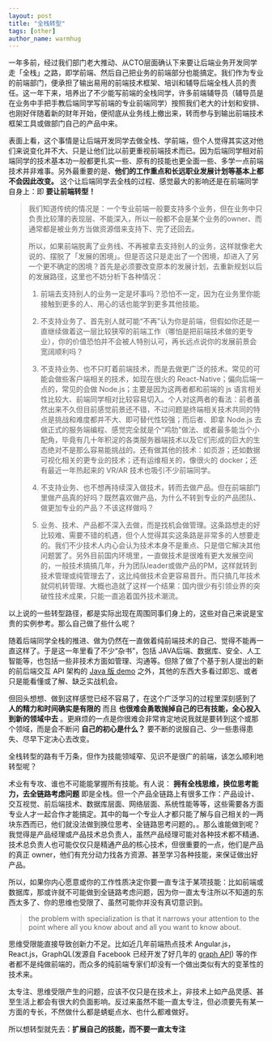 ```yaml
---
layout: post
title: "全栈转型"
tags: [other]
author_name: warmhug
---
```


一年多前，经过我们部门老大推动、从CTO层面确认下来要让后端业务开发同学走「全栈」之路，即学前端、然后自己把业务的前端部分也能搞定。我们作为专业的前端部门，便承担了输出易用的前端技术框架、培训和辅导后端全栈人员的责任。这一年下来，培养出了不少能写前端的全栈同学，许多前端辅导员（辅导员是在业务中手把手教后端同学写前端的专业前端同学）按照我们老大的计划和安排、也刚好伴随着新的财年开始，便彻底从业务线上撤出来，转而参与到输出前端技术框架工具或做部门自己的产品中来。

表面上看，这个事情是让后端开发同学去做全栈、学前端，但个人觉得其实这对他们来说变化并不大、只是让他们比以前更重视前端技术而已。因为后端同学相对前端同学的技术基本功一般都更扎实一些、原有的技能也更全面一些、多学一点前端技术并非难事。另外最重要的是、**他们的工作重点和长远职业发展计划等基本上都不会因此改变。** 这个让后端同学去全栈的过程、感觉最大的影响还是在前端同学自身上：即 **要让前端转型！**

> 我们知道传统的情况是：一个专业前端一般要支持多个业务，但在业务中只负责比较薄的表现层、不能深入，所以一般都不会是某个业务的owner、而通常都是被业务方当做资源借来支持下、完了还回去。
>
> 所以，如果前端脱离了业务线、不再被拿去支持别人的业务，这样就像老大说的、摆脱了「发展的困境」。但是否这只是走出了一个困境，却进入了另一个更不确定的困境？首先是必须要改变原本的发展计划，去重新规划以后的发展路径，这里也不妨分析下各种情况：
>
> 1. 前端去支持别人的业务一定是坏事吗？恐怕不一定，因为在业务里你能接触到更多的人、用心的话也能学到更多其他技能。
>
> 2. 不支持业务了、首先别人就可能“不再”认为你是前端，但假如你还是一直继续做着这一层比较狭窄的前端工作（哪怕是把前端技术做的更专业），你的价值恐怕并不会被人特别认可，再长远点说你的发展前景会宽阔顺利吗？
>
> 3. 不支持业务、也不只盯着前端技术，而是去做更广泛的技术。常见的可能会做些客户端相关的技术，如现在很火的 React-Native；偏向后端一点的，常见的会做 Node.js；主要是因为这两者都和前端的 js 语言相关性比较大、前端同学相对比较容易切入。个人对这两者的看法：前者虽然出来不久但目前感觉前景还不错，不过问题是终端相关技术共同的特点是挑战和难度都并不大、即可替代性较强；而后者、即拿 Node.js 去做正式的服务端编程、感觉完全就是个“鸡肋”做法、或者最多能当个小配角，毕竟有几十年积淀的各类服务器端技术以及它们形成的巨大的生态绝对不是那么容易能挑战的。还有做其他的技术：如页游；还如数据可视化相关的更专业的技术；还有运维相关的，像很火的 docker；还有最近一年热起来的 VR/AR 技术也吸引不少前端同学。
>
> 4. 不支持业务、也不想再持续深入做技术，转而去做产品。但在前端部门里做产品真的好吗？既然喜欢做产品，为什么不转到专业的产品团队、做更加专业的产品？不该这样做吗？
>
> 5. 业务、技术、产品都不深入去做，而是找机会做管理。这条路想走的好比较难、需要不错的机遇，但个人觉得其实这条路是非常多的人想要走的。我们不少技术人内心会认为技术本身不是重点、只是借它解决其他问题罢了。另外目前国内环境里，一直做技术是很难有更大发展空间的，一般技术搞搞几年，升为团队leader或做产品的PM，这样就转到技术管理或纯管理去了，这比纯做技术会更容易晋升。而只搞几年技术就伺机转管理、大概也造就了这样一个结果：国内很少有引领业界的突破性技术成果，只能一直追着国外技术潮流。

以上说的一些转型路径，都是实际出现在周围同事们身上的，这些对自己来说是宝贵的实例参考。那么自己做了些什么呢？

随着后端同学全栈的推进、做为仍然在一直做着纯前端技术的自己、觉得不能再一直这样了。于是这一年里看了不少“杂书”，包括 JAVA后端、数据库、安全、人工智能等，也包括一些非技术方面如管理、沟通等。但除了做了个基于别人提出的新的前后端交互 API 架构的 [Java 版 demo](https://github.com/warmhug/falcor) 之外，其他的东西大多看过即忘、或者只是能看懂或了解、缺乏实战机会。

但回头想想、做到这样感觉已经不容易了，在这个广泛学习的过程里深刻感到了 **人的精力和时间确实是有限的** 而且 **也很难会勇敢抛掉自己的已有技能，全心投入到新的领域中去** 。更麻烦的一点是你很难会非常肯定地说我就是要转到这个或那个领域，而是会不断问 **自己的初心是什么？** 要不断的说服自己、少一些患得患失、尽早下定决心去改变。

全栈转型的路有千万条，但作为技能领域窄、见识不是很广的前端，该怎么顺利地转型呢？

术业有专攻、谁也不可能能掌握所有技能。有人说： **拥有全栈思维，换位思考能力，去全链路考虑问题** 即是全栈。但一个产品全链路上有很多工作：产品设计、交互视觉、前后端技术、数据库层面、网络层面、系统性能等等，这些需要各方面专业人才一起合作才能搞定。其中的每一个专业人才都只能了解与自己相关的一两块东西而已，他们就没法做到换位思考、全链路思考问题的。。那么谁能做到呢？我觉得是产品经理或产品技术总负责人，虽然产品经理可能对各种技术都不精通、技术总负责人也可能仅仅只是精通产品的核心技术，但很重要的一点，他们是产品的真正 owner，他们有充分动力找各方资源、甚至学习各种技能，来保证做出好产品。

所以，如果你内心愿意或你的工作性质决定你要一直专注于某项技能：比如前端或数据库，那或许就不可能做到全链路考虑问题，因为你一直太专注所以不知道的东西太多了、你的思维也受限了、虽然可能你并没有真切意识到。

> the problem with specialization is that it narrows your attention to the point where all you know about and all you want to know about.

思维受限能直接导致创新力不足。比如近几年前端热点技术 Angular.js，React.js，GraphQL(发源自 Facebook 已经开发了好几年的 [graph API](https://developers.facebook.com/docs/graph-api)) 等的作者都不是纯做前端的，而众多的纯前端专家们却没有一个做出类似有大的变革性的技术来。

太专注、思维受限产生的问题，应该不仅只是在技术上，非技术上如产品灵感、甚至生活上都会有很大的负面影响。反过来虽然不能一直太专注，但必须要先有某一方面的专长，不然做什么都是蜻蜓点水、也什么都难做好。

所以想转型就先去：**扩展自己的技能，而不要一直太专注**